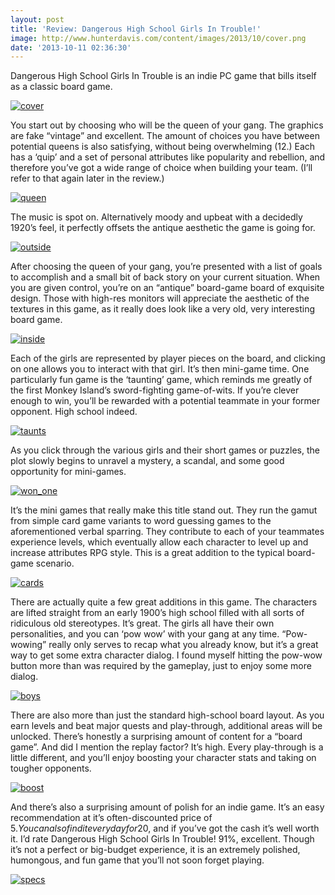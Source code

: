 ```yaml
---
layout: post
title: 'Review: Dangerous High School Girls In Trouble!'
image: http://www.hunterdavis.com/content/images/2013/10/cover.png
date: '2013-10-11 02:36:30'
---
```



Dangerous High School Girls In Trouble is an indie PC game that bills itself as a classic board game.

[![cover](http://www.hunterdavis.com/content/images/2013/10/cover-300x265.png)](http://www.hunterdavis.com/content/images/2013/10/cover.png)

You start out by choosing who will be the queen of your gang. The graphics are fake “vintage” and excellent. The amount of choices you have between potential queens is also satisfying, without being overwhelming (12.) Each has a ‘quip’ and a set of personal attributes like popularity and rebellion, and therefore you’ve got a wide range of choice when building your team. (I’ll refer to that again later in the review.)

[![queen](http://www.hunterdavis.com/content/images/2013/10/queen-300x256.png)](http://www.hunterdavis.com/content/images/2013/10/queen.png)

The music is spot on. Alternatively moody and upbeat with a decidedly 1920’s feel, it perfectly offsets the antique aesthetic the game is going for.

[![outside](http://www.hunterdavis.com/content/images/2013/10/outside-300x262.png)](http://www.hunterdavis.com/content/images/2013/10/outside.png)

After choosing the queen of your gang, you’re presented with a list of goals to accomplish and a small bit of back story on your current situation. When you are given control, you’re on an “antique” board-game board of exquisite design. Those with high-res monitors will appreciate the aesthetic of the textures in this game, as it really does look like a very old, very interesting board game.

[![inside](http://www.hunterdavis.com/content/images/2013/10/inside-300x266.png)](http://www.hunterdavis.com/content/images/2013/10/inside.png)

Each of the girls are represented by player pieces on the board, and clicking on one allows you to interact with that girl. It’s then mini-game time. One particularly fun game is the ‘taunting’ game, which reminds me greatly of the first Monkey Island’s sword-fighting game-of-wits. If you’re clever enough to win, you’ll be rewarded with a potential teammate in your former opponent. High school indeed.

[![taunts](http://www.hunterdavis.com/content/images/2013/10/taunts-300x263.png)](http://www.hunterdavis.com/content/images/2013/10/taunts.png)

As you click through the various girls and their short games or puzzles, the plot slowly begins to unravel a mystery, a scandal, and some good opportunity for mini-games.

[![won_one](http://www.hunterdavis.com/content/images/2013/10/won_one-300x263.png)](http://www.hunterdavis.com/content/images/2013/10/won_one.png)

It’s the mini games that really make this title stand out. They run the gamut from simple card game variants to word guessing games to the aforementioned verbal sparring. They contribute to each of your teammates experience levels, which eventually allow each character to level up and increase attributes RPG style. This is a great addition to the typical board-game scenario.

[![cards](http://www.hunterdavis.com/content/images/2013/10/cards-300x263.png)](http://www.hunterdavis.com/content/images/2013/10/cards.png)

There are actually quite a few great additions in this game. The characters are lifted straight from an early 1900’s high school filled with all sorts of ridiculous old stereotypes. It’s great. The girls all have their own personalities, and you can ‘pow wow’ with your gang at any time. “Pow-wowing” really only serves to recap what you already know, but it’s a great way to get some extra character dialog. I found myself hitting the pow-wow button more than was required by the gameplay, just to enjoy some more dialog.

[![boys](http://www.hunterdavis.com/content/images/2013/10/boys-300x265.png)](http://www.hunterdavis.com/content/images/2013/10/boys.png)

There are also more than just the standard high-school board layout. As you earn levels and beat major quests and play-through, additional areas will be unlocked. There’s honestly a surprising amount of content for a “board game”. And did I mention the replay factor? It’s high. Every play-through is a little different, and you’ll enjoy boosting your character stats and taking on tougher opponents.

[![boost](http://www.hunterdavis.com/content/images/2013/10/boost-300x265.png)](http://www.hunterdavis.com/content/images/2013/10/boost.png)

And there’s also a surprising amount of polish for an indie game. It’s an easy recommendation at it’s often-discounted price of 5$. You can also find it everyday for 20$, and if you’ve got the cash it’s well worth it. I’d rate Dangerous High School Girls In Trouble! 91%, excellent. Though it’s not a perfect or big-budget experience, it is an extremely polished, humongous, and fun game that you’ll not soon forget playing.

[![specs](http://www.hunterdavis.com/content/images/2013/09/specs.png)](http://www.hunterdavis.com/content/images/2013/09/specs.png)


